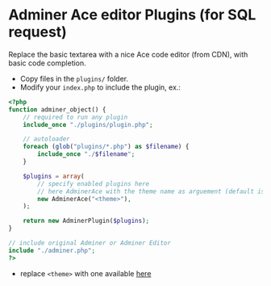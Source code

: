 # Adminer Ace editor Plugins (for SQL request)

Replace the basic textarea with a nice Ace code editor (from CDN), with basic code completion.

- Copy files in the `plugins/` folder.
- Modify your `index.php` to include the plugin, ex.:

```php
<?php
function adminer_object() {
    // required to run any plugin
    include_once "./plugins/plugin.php";

    // autoloader
    foreach (glob("plugins/*.php") as $filename) {
        include_once "./$filename";
    }

    $plugins = array(
        // specify enabled plugins here
        // here AdminerAce with the theme name as arguement (default is monokai)
        new AdminerAce("<theme>"),
    );

    return new AdminerPlugin($plugins);
}

// include original Adminer or Adminer Editor
include "./adminer.php";
?>
```

- replace `<theme>` with one available [here](https://github.com/ajaxorg/ace/tree/master/lib/ace/theme)

